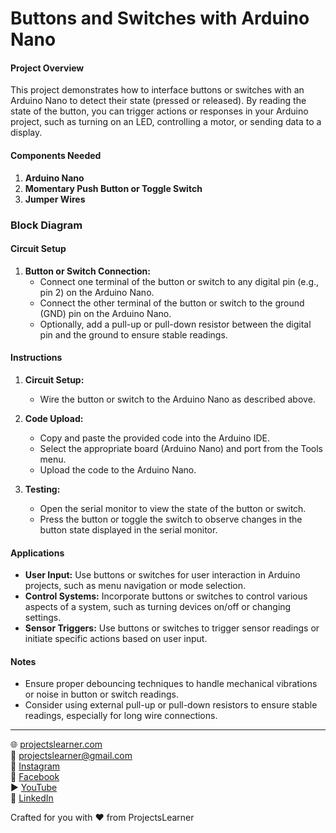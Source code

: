 # Buttons and Switches with Arduino Nano

#### Project Overview

This project demonstrates how to interface buttons or switches with an Arduino Nano to detect their state (pressed or released). By reading the state of the button, you can trigger actions or responses in your Arduino project, such as turning on an LED, controlling a motor, or sending data to a display.

#### Components Needed

1. **Arduino Nano**
2. **Momentary Push Button or Toggle Switch**
3. **Jumper Wires**

### Block Diagram



#### Circuit Setup

1. **Button or Switch Connection:**
   - Connect one terminal of the button or switch to any digital pin (e.g., pin 2) on the Arduino Nano.
   - Connect the other terminal of the button or switch to the ground (GND) pin on the Arduino Nano.
   - Optionally, add a pull-up or pull-down resistor between the digital pin and the ground to ensure stable readings.

#### Instructions

1. **Circuit Setup:**
   - Wire the button or switch to the Arduino Nano as described above.

2. **Code Upload:**
   - Copy and paste the provided code into the Arduino IDE.
   - Select the appropriate board (Arduino Nano) and port from the Tools menu.
   - Upload the code to the Arduino Nano.

3. **Testing:**
   - Open the serial monitor to view the state of the button or switch.
   - Press the button or toggle the switch to observe changes in the button state displayed in the serial monitor.

#### Applications

- **User Input:** Use buttons or switches for user interaction in Arduino projects, such as menu navigation or mode selection.
- **Control Systems:** Incorporate buttons or switches to control various aspects of a system, such as turning devices on/off or changing settings.
- **Sensor Triggers:** Use buttons or switches to trigger sensor readings or initiate specific actions based on user input.

#### Notes

- Ensure proper debouncing techniques to handle mechanical vibrations or noise in button or switch readings.
- Consider using external pull-up or pull-down resistors to ensure stable readings, especially for long wire connections.

---

🌐 [projectslearner.com](https://projectslearner.com)  
📧 [projectslearner@gmail.com](mailto:projectslearner@gmail.com)  
📸 [Instagram](https://www.instagram.com/projectslearner/)  
📘 [Facebook](https://www.facebook.com/projectslearner)  
▶️ [YouTube](https://www.youtube.com/@ProjectsLearner)  
📘 [LinkedIn](https://www.linkedin.com/in/projectslearner)  

Crafted for you with ❤️ from ProjectsLearner